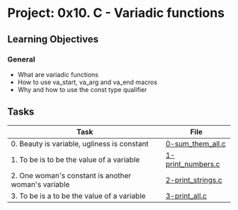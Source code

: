 # Project: 0x10. C - Variadic functions

<h2>Learning Objectives</h2>

<h3>General</h3>

<ul>
<li>What are variadic functions</li>
<li>How to use va_start, va_arg and va_end macros</li>
<li>Why and how to use the const type qualifier</li>
</ul>

<h2>Tasks</h2>

| Task | File |
| ---- | ---- |
| 0. Beauty is variable, ugliness is constant | [0-sum_them_all.c](./0-sum_them_all.c) |
| 1. To be is to be the value of a variable | [1-print_numbers.c](./1-print_numbers.c) |
| 2. One woman's constant is another woman's variable | [2-print_strings.c](./2-print_strings.c) |
| 3. To be is a to be the value of a variable | [3-print_all.c](./3-print_all.c) |
